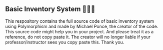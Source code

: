 ## Basic Inventory System :rocket::rocket::rocket:

This respository contains the full source code of basic inventory system using Polymorphism and made by Michael Ponce, the creator of the code.
This source code might help you in your project. And please treat it as a reference, do not copy paste it. The
creator will no longer liable if your professor/instructor sees you copy paste this. Thank you.
